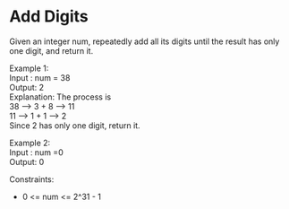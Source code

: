 # Add Digits

Given an integer num, repeatedly add all its digits until the result has only one digit, and return it.

Example 1:  
Input : num = 38  
Output: 2  
Explanation: The process is  
38 --> 3 + 8 --> 11  
11 --> 1 + 1 --> 2  
Since 2 has only one digit, return it.

Example 2:  
Input : num =0  
Output: 0

Constraints:

- 0 <= num <= 2^31 - 1

